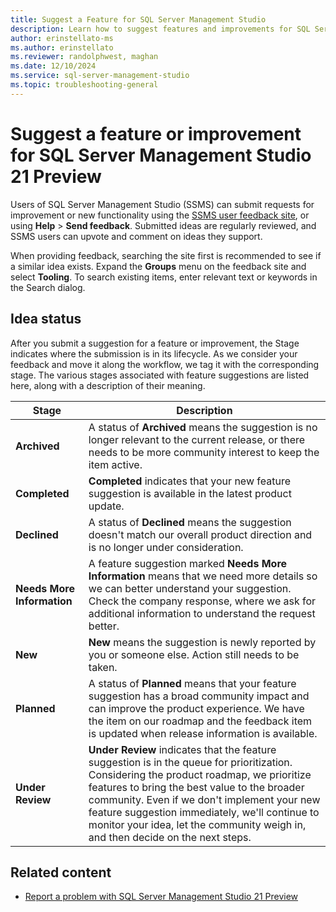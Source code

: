 ```yaml
---
title: Suggest a Feature for SQL Server Management Studio
description: Learn how to suggest features and improvements for SQL Server Management Studio (SSMS).
author: erinstellato-ms
ms.author: erinstellato
ms.reviewer: randolphwest, maghan
ms.date: 12/10/2024
ms.service: sql-server-management-studio
ms.topic: troubleshooting-general
---
```


# Suggest a feature or improvement for SQL Server Management Studio 21 Preview

Users of SQL Server Management Studio (SSMS) can submit requests for improvement or new functionality using the [SSMS user feedback site](https://aka.ms/ssms-feedback), or using **Help** > **Send feedback**. Submitted ideas are regularly reviewed, and SSMS users can upvote and comment on ideas they support.

When providing feedback, searching the site first is recommended to see if a similar idea exists. Expand the **Groups** menu on the feedback site and select **Tooling**. To search existing items, enter relevant text or keywords in the Search dialog.

## Idea status

After you submit a suggestion for a feature or improvement, the Stage indicates where the submission is in its lifecycle. As we consider your feedback and move it along the workflow, we tag it with the corresponding stage. The various stages associated with feature suggestions are listed here, along with a description of their meaning.

| Stage | Description |
| --- | --- |
| **Archived** | A status of **Archived** means the suggestion is no longer relevant to the current release, or there needs to be more community interest to keep the item active. |
| **Completed** | **Completed** indicates that your new feature suggestion is available in the latest product update. |
| **Declined** | A status of **Declined** means the suggestion doesn't match our overall product direction and is no longer under consideration. |
| **Needs More Information** | A feature suggestion marked **Needs More Information** means that we need more details so we can better understand your suggestion. Check the company response, where we ask for additional information to understand the request better. |
| **New** | **New** means the suggestion is newly reported by you or someone else. Action still needs to be taken. |
| **Planned** | A status of **Planned** means that your feature suggestion has a broad community impact and can improve the product experience. We have the item on our roadmap and the feedback item is updated when release information is available. |
| **Under Review** | **Under Review** indicates that the feature suggestion is in the queue for prioritization. Considering the product roadmap, we prioritize features to bring the best value to the broader community. Even if we don't implement your new feature suggestion immediately, we'll continue to monitor your idea, let the community weigh in, and then decide on the next steps. |

## Related content

- [Report a problem with SQL Server Management Studio 21 Preview](report-problem.md)
